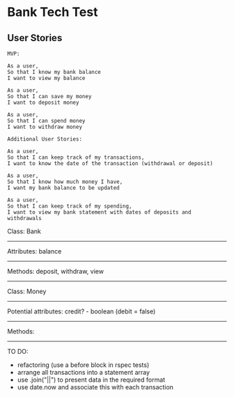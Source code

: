 # Bank Tech Test

## User Stories 


```
MVP:

As a user, 
So that I know my bank balance
I want to view my balance

As a user,
So that I can save my money
I want to deposit money

As a user,
So that I can spend money
I want to withdraw money
```
```
Additional User Stories:

As a user,
So that I can keep track of my transactions,
I want to know the date of the transaction (withdrawal or deposit)

As a user,
So that I know how much money I have,
I want my bank balance to be updated

As a user, 
So that I can keep track of my spending,
I want to view my bank statement with dates of deposits and withdrawals
```
Class: Bank      

---
Attributes: balance

---
Methods: deposit, withdraw, view

---

Class: Money      

---
Potential attributes: credit? - boolean (debit = false)

---
Methods:

---

TO DO:

- refactoring (use a before block in rspec tests)
- arrange all transactions into a statement array
- use .join("||") to present data in the required format
- use date.now and associate this with each transaction